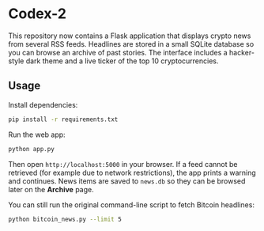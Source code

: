 # Codex-2

This repository now contains a Flask application that displays crypto news from several RSS feeds. Headlines are stored in a small SQLite database so you can browse an archive of past stories. The interface includes a hacker-style dark theme and a live ticker of the top 10 cryptocurrencies.

## Usage

Install dependencies:

```bash
pip install -r requirements.txt
```

Run the web app:

```bash
python app.py
```

Then open `http://localhost:5000` in your browser. If a feed cannot be retrieved (for example due to network restrictions), the app prints a warning and continues. News items are saved to `news.db` so they can be browsed later on the **Archive** page.

You can still run the original command-line script to fetch Bitcoin headlines:

```bash
python bitcoin_news.py --limit 5
```
